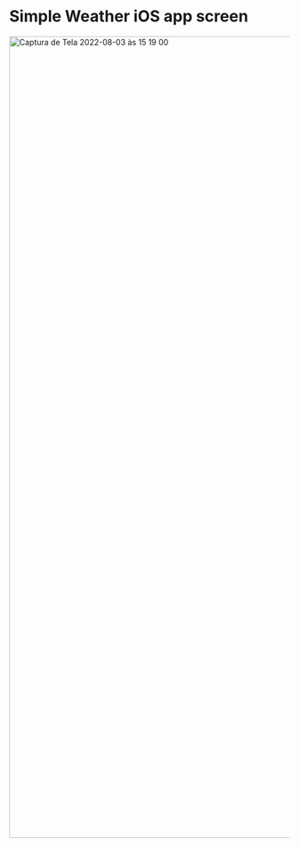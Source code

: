 # Simple Weather iOS app screen


<img width="1440" alt="Captura de Tela 2022-08-03 às 15 19 00" src="https://user-images.githubusercontent.com/17109969/182683887-0d86e615-09bf-4488-92c5-109ad2700942.png">
